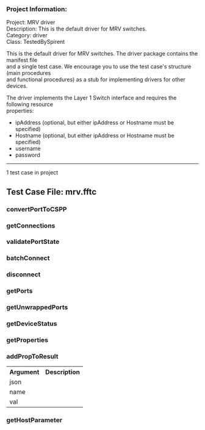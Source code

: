 ### Project Information:
Project: MRV driver  
Description: This is the default driver for MRV switches.  
Category: driver  
Class: TestedBySpirent  
  
This is the default driver for MRV switches. The driver package contains the manifest file  
and a single test case. We encourage you to use the test case's structure (main procedures  
and functional procedures) as a stub for implementing drivers for other devices.  
  
The driver implements the Layer 1 Switch interface and requires the following resource  
properties:  
* ipAddress (optional, but either ipAddress or Hostname must be specified)  
* Hostname (optional, but either ipAddress or Hostname must be specified)  
* username  
* password  

 ----
1 test case in project
## Test Case File: mrv.fftc
### convertPortToCSPP
### getConnections
### validatePortState
### batchConnect
### disconnect
### getPorts
### getUnwrappedPorts
### getDeviceStatus
### getProperties
### addPropToResult
<table><tr><th>Argument</th><th>Description</th></tr>
<tr><td>json</td><tr></tr>
<tr><td>name</td><tr></tr>
<tr><td>val</td><tr></tr></table>

### getHostParameter